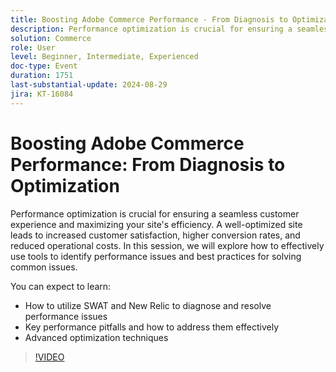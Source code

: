 ```yaml
---
title: Boosting Adobe Commerce Performance - From Diagnosis to Optimization
description: Performance optimization is crucial for ensuring a seamless customer experience and maximizing your site's efficiency. A well-optimized site leads to increased customer satisfaction, higher conversion rates, and reduced operational costs. In this session, we will explore how to effectively use tools to identify performance issues and best practices for solving common issues. You can expect to learn - How to utilize SWAT and New Relic to diagnose and resolve performance issues Key performance pitfalls and how to address them effectively Advanced optimization techniques
solution: Commerce
role: User
level: Beginner, Intermediate, Experienced
doc-type: Event
duration: 1751
last-substantial-update: 2024-08-29
jira: KT-16084
---
```


# Boosting Adobe Commerce Performance: From Diagnosis to Optimization

Performance optimization is crucial for ensuring a seamless customer experience and maximizing your site's efficiency. A well-optimized site leads to increased customer satisfaction, higher conversion rates, and reduced operational costs. In this session, we will explore how to effectively use tools to identify performance issues and best practices for solving common issues. 

You can expect to learn:

* How to utilize SWAT and New Relic to diagnose and resolve performance issues
* Key performance pitfalls and how to address them effectively
* Advanced optimization techniques

>[!VIDEO](https://video.tv.adobe.com/v/3433148/?learn=on)
